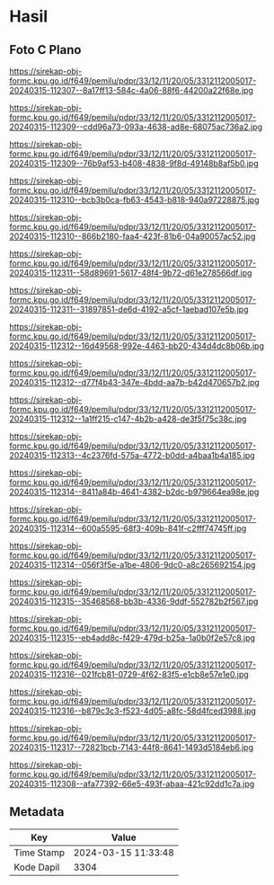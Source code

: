 # Hasil

## Foto C Plano

https://sirekap-obj-formc.kpu.go.id/f649/pemilu/pdpr/33/12/11/20/05/3312112005017-20240315-112307--8a17ff13-584c-4a06-88f6-44200a22f68e.jpg

https://sirekap-obj-formc.kpu.go.id/f649/pemilu/pdpr/33/12/11/20/05/3312112005017-20240315-112309--cdd96a73-093a-4638-ad8e-68075ac736a2.jpg

https://sirekap-obj-formc.kpu.go.id/f649/pemilu/pdpr/33/12/11/20/05/3312112005017-20240315-112309--76b9af53-b408-4838-9f8d-49148b8af5b0.jpg

https://sirekap-obj-formc.kpu.go.id/f649/pemilu/pdpr/33/12/11/20/05/3312112005017-20240315-112310--bcb3b0ca-fb63-4543-b818-940a97228875.jpg

https://sirekap-obj-formc.kpu.go.id/f649/pemilu/pdpr/33/12/11/20/05/3312112005017-20240315-112310--866b2180-faa4-423f-81b6-04a90057ac52.jpg

https://sirekap-obj-formc.kpu.go.id/f649/pemilu/pdpr/33/12/11/20/05/3312112005017-20240315-112311--58d89691-5617-48f4-9b72-d61e278566df.jpg

https://sirekap-obj-formc.kpu.go.id/f649/pemilu/pdpr/33/12/11/20/05/3312112005017-20240315-112311--31897851-de6d-4192-a5cf-1aebad107e5b.jpg

https://sirekap-obj-formc.kpu.go.id/f649/pemilu/pdpr/33/12/11/20/05/3312112005017-20240315-112312--16d49568-992e-4463-bb20-434d4dc8b06b.jpg

https://sirekap-obj-formc.kpu.go.id/f649/pemilu/pdpr/33/12/11/20/05/3312112005017-20240315-112312--d77f4b43-347e-4bdd-aa7b-b42d470657b2.jpg

https://sirekap-obj-formc.kpu.go.id/f649/pemilu/pdpr/33/12/11/20/05/3312112005017-20240315-112312--1a1ff215-c147-4b2b-a428-de3f5f75c38c.jpg

https://sirekap-obj-formc.kpu.go.id/f649/pemilu/pdpr/33/12/11/20/05/3312112005017-20240315-112313--4c2376fd-575a-4772-b0dd-a4baa1b4a185.jpg

https://sirekap-obj-formc.kpu.go.id/f649/pemilu/pdpr/33/12/11/20/05/3312112005017-20240315-112314--8411a84b-4641-4382-b2dc-b979664ea98e.jpg

https://sirekap-obj-formc.kpu.go.id/f649/pemilu/pdpr/33/12/11/20/05/3312112005017-20240315-112314--600a5595-68f3-409b-841f-c2fff74745ff.jpg

https://sirekap-obj-formc.kpu.go.id/f649/pemilu/pdpr/33/12/11/20/05/3312112005017-20240315-112314--056f3f5e-a1be-4806-9dc0-a8c265692154.jpg

https://sirekap-obj-formc.kpu.go.id/f649/pemilu/pdpr/33/12/11/20/05/3312112005017-20240315-112315--35468568-bb3b-4336-9ddf-552782b2f567.jpg

https://sirekap-obj-formc.kpu.go.id/f649/pemilu/pdpr/33/12/11/20/05/3312112005017-20240315-112315--eb4add8c-f429-479d-b25a-1a0b0f2e57c8.jpg

https://sirekap-obj-formc.kpu.go.id/f649/pemilu/pdpr/33/12/11/20/05/3312112005017-20240315-112316--021fcb81-0729-4f62-83f5-e1cb8e57e1e0.jpg

https://sirekap-obj-formc.kpu.go.id/f649/pemilu/pdpr/33/12/11/20/05/3312112005017-20240315-112316--b879c3c3-f523-4d05-a8fc-58d4fced3988.jpg

https://sirekap-obj-formc.kpu.go.id/f649/pemilu/pdpr/33/12/11/20/05/3312112005017-20240315-112317--72821bcb-7143-44f8-8641-1493d5184eb6.jpg

https://sirekap-obj-formc.kpu.go.id/f649/pemilu/pdpr/33/12/11/20/05/3312112005017-20240315-112308--afa77392-66e5-493f-abaa-421c92dd1c7a.jpg


## Metadata

| Key        | Value               |
| ---------- | ------------------- |
| Time Stamp | 2024-03-15 11:33:48 |
| Kode Dapil | 3304                |



